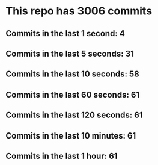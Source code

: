 # This repo has 3006 commits

## Commits in the last 1 second: 4
## Commits in the last 5 seconds: 31
## Commits in the last 10 seconds: 58
## Commits in the last 60 seconds: 61
## Commits in the last 120 seconds: 61
## Commits in the last 10 minutes: 61
## Commits in the last 1 hour: 61

